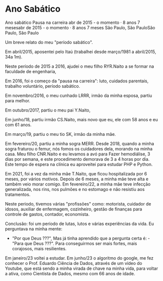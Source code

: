 # Ano Sabático

Ano sabático
Pausa na carreira
abr de 2015 - o momento · 8 anos 7 mesesabr de 2015 - o momento · 8 anos 7 meses
São Paulo, São PauloSão Paulo, São Paulo

Um breve relato do meu "período sabático".

Em abril/2015, aposentei pelo Itaú (trabalhei desde março/1981 a abril/2015, 34a 1m).

Neste período de 2015 a 2016, ajudei o meu filho RYR.Naito a se formar na faculdade de engenharia,

Em 2016, foi o começo da "pausa na carreira": luto, cuidados parentais, trabalho voluntário, período sabático.

Em novembro/2016, o meu cunhado LRRR, irmão da minha esposa, partiu para melhor.

Em outubro/2017, partiu o meu pai Y.Naito,

Em junho/18, partiu irmão CS.Naito, mais novo que eu, ele com 58 anos e eu com 61 anos.

Em março/19, partiu o meu tio SK, irmão da minha mãe.

Em fevereiro/20, partiu a minha sogra MERR. Desde 2018, quando a minha sogra fraturou o femur, nós fomos os cuidadores dela, morando na minha casa. Meu filho CNR.Naito e eu levamos a avó para Fazer hemodiálise, 3 dias por semana, e este procedimento demorava de 3 a 4 horas por dia. Este tempo de espera na clínica eu aproveitei para estudar PHP e Python.

Em 2021, foi a vez da minha mãe T.Naito, que ficou hospitalizada por 6 meses, por vários motivos.
Depois de 6 meses, a minha mãe teve alta e também veio morar comigo. 
Em fevereiro/22, a minha mãe teve infecção generalizada, nos rins, nos pulmões e no estomago e não resistiu aos tratamentos. 

Neste periodo, tivemos várias "profissões" como: motorista, cuidador de idosos, auxiliar de enfermagem, cozinheiro, gestão de finanças para controle de gastos, contador, economista.

Conclusão: foi um período de lutas, lutos e várias experiências da vida.
Eu perguntava na minha mente: 
- "Por que Deus ???", 
Mas já tinha aprendido que a pergunta certa é: 
-"Para que Deus ???". 
Para conseguirmos ser mais fortes, mais corajosos, mais resilientes. 

Em janeiro/23 voltei a estudar.
Em junho/23 o algoritmo do google, me fez conhecer o Prof. Eduardo Ciência de Dados, através de um vídeo do Youtube, que está sendo a minha virada de chave na minha vida, para voltar a ativa, como Cientista de Dados, mesmo com 66 anos de idade.
